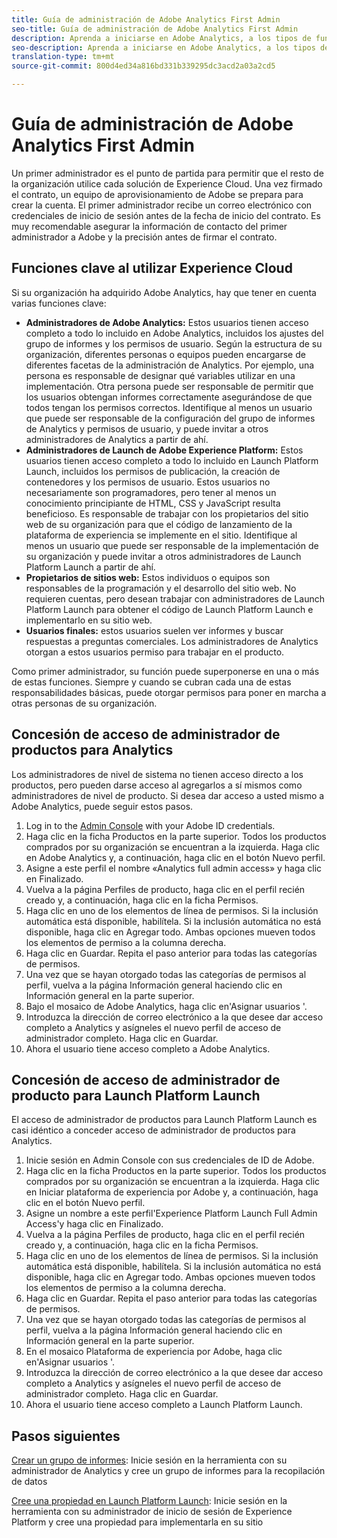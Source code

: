 ```yaml
---
title: Guía de administración de Adobe Analytics First Admin
seo-title: Guía de administración de Adobe Analytics First Admin
description: Aprenda a iniciarse en Adobe Analytics, a los tipos de funciones generales e inicie sesión en la interfaz de usuario.
seo-description: Aprenda a iniciarse en Adobe Analytics, a los tipos de funciones generales e inicie sesión en la interfaz de usuario.
translation-type: tm+mt
source-git-commit: 800d4ed34a816bd331b339295dc3acd2a03a2cd5

---
```



# Guía de administración de Adobe Analytics First Admin

Un primer administrador es el punto de partida para permitir que el resto de la organización utilice cada solución de Experience Cloud. Una vez firmado el contrato, un equipo de aprovisionamiento de Adobe se prepara para crear la cuenta. El primer administrador recibe un correo electrónico con credenciales de inicio de sesión antes de la fecha de inicio del contrato. Es muy recomendable asegurar la información de contacto del primer administrador a Adobe y la precisión antes de firmar el contrato.

## Funciones clave al utilizar Experience Cloud

Si su organización ha adquirido Adobe Analytics, hay que tener en cuenta varias funciones clave:

- **Administradores de Adobe Analytics:** Estos usuarios tienen acceso completo a todo lo incluido en Adobe Analytics, incluidos los ajustes del grupo de informes y los permisos de usuario. Según la estructura de su organización, diferentes personas o equipos pueden encargarse de diferentes facetas de la administración de Analytics. Por ejemplo, una persona es responsable de designar qué variables utilizar en una implementación. Otra persona puede ser responsable de permitir que los usuarios obtengan informes correctamente asegurándose de que todos tengan los permisos correctos. Identifique al menos un usuario que puede ser responsable de la configuración del grupo de informes de Analytics y permisos de usuario, y puede invitar a otros administradores de Analytics a partir de ahí.
- **Administradores de Launch de Adobe Experience Platform:** Estos usuarios tienen acceso completo a todo lo incluido en Launch Platform Launch, incluidos los permisos de publicación, la creación de contenedores y los permisos de usuario. Estos usuarios no necesariamente son programadores, pero tener al menos un conocimiento principiante de HTML, CSS y JavaScript resulta beneficioso. Es responsable de trabajar con los propietarios del sitio web de su organización para que el código de lanzamiento de la plataforma de experiencia se implemente en el sitio. Identifique al menos un usuario que puede ser responsable de la implementación de su organización y puede invitar a otros administradores de Launch Platform Launch a partir de ahí.
- **Propietarios de sitios web:** Estos individuos o equipos son responsables de la programación y el desarrollo del sitio web. No requieren cuentas, pero desean trabajar con administradores de Launch Platform Launch para obtener el código de Launch Platform Launch e implementarlo en su sitio web.
- **Usuarios finales:** estos usuarios suelen ver informes y buscar respuestas a preguntas comerciales. Los administradores de Analytics otorgan a estos usuarios permiso para trabajar en el producto.

Como primer administrador, su función puede superponerse en una o más de estas funciones. Siempre y cuando se cubran cada una de estas responsabilidades básicas, puede otorgar permisos para poner en marcha a otras personas de su organización.

## Concesión de acceso de administrador de productos para Analytics

Los administradores de nivel de sistema no tienen acceso directo a los productos, pero pueden darse acceso al agregarlos a sí mismos como administradores de nivel de producto. Si desea dar acceso a usted mismo a Adobe Analytics, puede seguir estos pasos.

1. Log in to the [Admin Console](https://adminconsole.adobe.com/) with your Adobe ID credentials.
1. Haga clic en la ficha Productos en la parte superior. Todos los productos comprados por su organización se encuentran a la izquierda. Haga clic en Adobe Analytics y, a continuación, haga clic en el botón Nuevo perfil.
1. Asigne a este perfil el nombre «Analytics full admin access» y haga clic en Finalizado.
1. Vuelva a la página Perfiles de producto, haga clic en el perfil recién creado y, a continuación, haga clic en la ficha Permisos.
1. Haga clic en uno de los elementos de línea de permisos. Si la inclusión automática está disponible, habilítela. Si la inclusión automática no está disponible, haga clic en Agregar todo. Ambas opciones mueven todos los elementos de permiso a la columna derecha.
1. Haga clic en Guardar. Repita el paso anterior para todas las categorías de permisos.
1. Una vez que se hayan otorgado todas las categorías de permisos al perfil, vuelva a la página Información general haciendo clic en Información general en la parte superior.
1. Bajo el mosaico de Adobe Analytics, haga clic en'Asignar usuarios '.
1. Introduzca la dirección de correo electrónico a la que desee dar acceso completo a Analytics y asígneles el nuevo perfil de acceso de administrador completo. Haga clic en Guardar.
1. Ahora el usuario tiene acceso completo a Adobe Analytics.

## Concesión de acceso de administrador de producto para Launch Platform Launch

El acceso de administrador de productos para Launch Platform Launch es casi idéntico a conceder acceso de administrador de productos para Analytics.

1. Inicie sesión en Admin Console con sus credenciales de ID de Adobe.
1. Haga clic en la ficha Productos en la parte superior. Todos los productos comprados por su organización se encuentran a la izquierda. Haga clic en Iniciar plataforma de experiencia por Adobe y, a continuación, haga clic en el botón Nuevo perfil.
1. Asigne un nombre a este perfil'Experience Platform Launch Full Admin Access'y haga clic en Finalizado.
1. Vuelva a la página Perfiles de producto, haga clic en el perfil recién creado y, a continuación, haga clic en la ficha Permisos.
1. Haga clic en uno de los elementos de línea de permisos. Si la inclusión automática está disponible, habilítela. Si la inclusión automática no está disponible, haga clic en Agregar todo. Ambas opciones mueven todos los elementos de permiso a la columna derecha.
1. Haga clic en Guardar. Repita el paso anterior para todas las categorías de permisos.
1. Una vez que se hayan otorgado todas las categorías de permisos al perfil, vuelva a la página Información general haciendo clic en Información general en la parte superior.
1. En el mosaico Plataforma de experiencia por Adobe, haga clic en'Asignar usuarios '.
1. Introduzca la dirección de correo electrónico a la que desee dar acceso completo a Analytics y asígneles el nuevo perfil de acceso de administrador completo. Haga clic en Guardar.
1. Ahora el usuario tiene acceso completo a Launch Platform Launch.

## Pasos siguientes

[Crear un grupo de informes](create-report-suite.md): Inicie sesión en la herramienta con su administrador de Analytics y cree un grupo de informes para la recopilación de datos

[Cree una propiedad en Launch Platform Launch](../../implement/implement-with-launch/create-analytics-property.md): Inicie sesión en la herramienta con su administrador de inicio de sesión de Experience Platform y cree una propiedad para implementarla en su sitio
